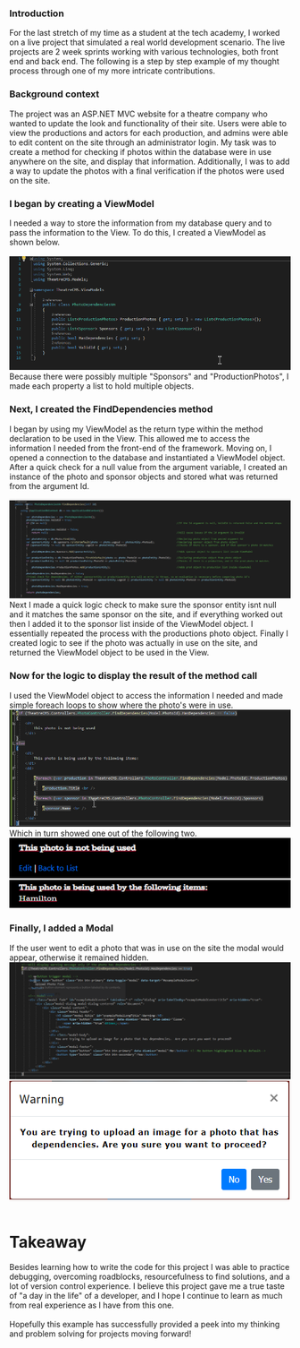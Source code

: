 <h3> Introduction</h3>

<p>For the last stretch of my time as a student at the tech academy, I worked on a live project that simulated a real world development scenario. The live projects are 2 week sprints working with various technologies, both front end and back end. The following is a step by step example of my thought process through one of my more intricate contributions. 
</p>

<h3> Background context </h3>

  <p>The project was an ASP.NET MVC website for a theatre company who wanted to update the look and functionality of their site. Users were able to view the productions and actors for each production, and admins were able to edit content on the site through an administrator login. My task was to create a method for checking if photos within the database were in use anywhere on the site, and display that information. Additionally, I was to add a way to update the photos with a final verification if the photos were used on the site. 
</p>

<h3> I began by creating a ViewModel </h3>

<p>I needed a way to store the information from my database query and to pass the information to the View. To do this, I created a ViewModel as shown below. <br/> <br/>
<img alt="ViewModel" src="Screenshots/photodependenciesviewmodel.png"/> <br/>
  Because there were possibly multiple "Sponsors" and "ProductionPhotos", I made each property a list to hold multiple objects.
</p>

<h3> Next, I created the FindDependencies method </h3>

 
<p>I began by using my ViewModel as the return type within the method declaration to be used in the View. This allowed me to access the information I needed from the front-end of the framework. Moving on, I opened a connection to the database and instantiated a ViewModel object. After a quick check for a null value from the argument variable, I created an instance of the photo and sponsor objects and stored what was returned from the argument Id. <br/><br/><img alt="ViewModel" src="Screenshots/FindDependencies() Method code.png"/>Next I made a quick logic check to make sure the sponsor entity isnt null and it matches the same sponsor on the site, and if everything worked out then I added it to the sponsor list inside of the ViewModel object. I essentially repeated the process with the productions photo object. Finally I created logic to see if the photo was actually in use on the site, and returned the ViewModel object to be used in the View.
</p>

<h3> Now for the logic to display the result of the method call </h3>
  
 <p>I used the ViewModel object to access the information I needed and made simple foreach loops to show where the photo's were in use.<br/>
  <img alt="View" src="Screenshots/display dependencies code.png"/><br/>Which in turn showed one out of the following two.<br/>
  <img alt="Results1" src="Screenshots/details no dependencies.png"/><br/><img alt="Results2" src="Screenshots/details has dependencies.png"/><br/>
  
<p/> 

<h3> Finally, I added a Modal </h3>

<p>If the user went to edit a photo that was in use on the site the modal would appear, otherwise it remained hidden.<br/>
  <img alt="modalCode" src="Screenshots/modal code.png"/><br/><img alt="modalDependencies" src="Screenshots/modal window.png"/><br/><br/>
</p>

<h1> Takeaway </h3>

<p>Besides learning how to write the code for this project I was able to practice debugging, overcoming roadblocks, resourcefulness to find solutions, and a lot of version control experience. I believe this project gave me a true taste of "a day in the life" of a developer, and I hope I continue to learn as much from real experience as I have from this one.<br/><br/>Hopefully this example has successfully provided a peek into my thinking and problem solving for projects moving forward!
</p>
  
  
  
  
  
  
  
  

